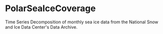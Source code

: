 # PolarSeaIceCoverage
Time Series Decomposition of monthly sea ice data from the National Snow and Ice Data Center's Data Archive.
